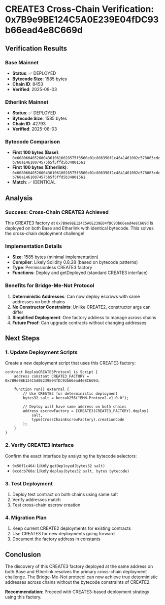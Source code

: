 # CREATE3 Cross-Chain Verification: 0x7B9e9BE124C5A0E239E04fDC93b66ead4e8C669d

## Verification Results

### Base Mainnet
- **Status**: ✅ DEPLOYED
- **Bytecode Size**: 1585 bytes
- **Chain ID**: 8453
- **Verified**: 2025-08-03

### Etherlink Mainnet
- **Status**: ✅ DEPLOYED
- **Bytecode Size**: 1585 bytes
- **Chain ID**: 42793
- **Verified**: 2025-08-03

### Bytecode Comparison
- **First 100 bytes (Base)**: `0x608060405260043610610028575f3560e01c806350f1c4641461002c578063cdcb760a14610074575b5f5ffd5b34801561`
- **First 100 bytes (Etherlink)**: `0x608060405260043610610028575f3560e01c806350f1c4641461002c578063cdcb760a14610074575b5f5ffd5b34801561`
- **Match**: ✅ IDENTICAL

## Analysis

### Success: Cross-Chain CREATE3 Achieved
This CREATE3 factory at `0x7B9e9BE124C5A0E239E04fDC93b66ead4e8C669d` is deployed on both Base and Etherlink with identical bytecode. This solves the cross-chain deployment challenge!

### Implementation Details
- **Size**: 1585 bytes (minimal implementation)
- **Compiler**: Likely Solidity 0.8.28 (based on bytecode patterns)
- **Type**: Permissionless CREATE3 factory
- **Functions**: Deploy and getDeployed (standard CREATE3 interface)

### Benefits for Bridge-Me-Not Protocol
1. **Deterministic Addresses**: Can now deploy escrows with same addresses on both chains
2. **No Constructor Constraints**: Unlike CREATE2, constructor args can differ
3. **Simplified Deployment**: One factory address to manage across chains
4. **Future Proof**: Can upgrade contracts without changing addresses

## Next Steps

### 1. Update Deployment Scripts
Create a new deployment script that uses this CREATE3 factory:

```solidity
contract DeployCREATE3Protocol is Script {
    address constant CREATE3_FACTORY = 0x7B9e9BE124C5A0E239E04fDC93b66ead4e8C669d;
    
    function run() external {
        // Use CREATE3 for deterministic deployment
        bytes32 salt = keccak256("BMN-Protocol-v1.0.0");
        
        // Deploy will have same address on both chains
        address escrowFactory = ICREATE3(CREATE3_FACTORY).deploy(
            salt,
            type(CrossChainEscrowFactory).creationCode
        );
    }
}
```

### 2. Verify CREATE3 Interface
Confirm the exact interface by analyzing the bytecode selectors:
- `0x50f1c464`: Likely `getDeployed(bytes32 salt)`
- `0xcdcb760a`: Likely `deploy(bytes32 salt, bytes bytecode)`

### 3. Test Deployment
1. Deploy test contract on both chains using same salt
2. Verify addresses match
3. Test cross-chain escrow creation

### 4. Migration Plan
1. Keep current CREATE2 deployments for existing contracts
2. Use CREATE3 for new deployments going forward
3. Document the factory address in constants

## Conclusion

The discovery of this CREATE3 factory deployed at the same address on both Base and Etherlink resolves the primary cross-chain deployment challenge. The Bridge-Me-Not protocol can now achieve true deterministic addresses across chains without the bytecode constraints of CREATE2.

**Recommendation**: Proceed with CREATE3-based deployment strategy using this factory.